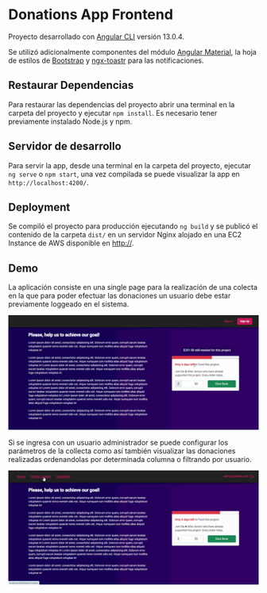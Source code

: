 # Donations App Frontend

Proyecto desarrollado con [Angular CLI](https://github.com/angular/angular-cli) versión 13.0.4.

Se utilizó adicionalmente componentes del módulo [Angular Material](https://material.angular.io/), la hoja de estilos de [Bootstrap](https://getbootstrap.com/) y [ngx-toastr](https://www.npmjs.com/package/ngx-toastr) para las notificaciones.

## Restaurar Dependencias

Para restaurar las dependencias del proyecto abrir una terminal en la carpeta del proyecto y ejecutar `npm install`. Es necesario tener previamente instalado Node.js y npm. 
 
## Servidor de desarrollo

Para servir la app, desde una terminal en la carpeta del proyecto, ejecutar `ng serve` o `npm start`, una vez compilada se puede visualizar la app en `http://localhost:4200/`.


## Deployment

Se compiló el proyecto para producción ejecutando `ng build` y se publicó el contenido de la carpeta `dist/` en un servidor Nginx alojado en una EC2 Instance de AWS disponible en [http://](http://).


## Demo

La aplicación consiste en una single page para la realización de una colecta en la que para poder efectuar las donaciones un usuario debe estar previamente loggeado en el sistema. 

![demo](demo.gif)

Si se ingresa con un usuario administrador se puede configurar los parámetros de la collecta como así también visualizar las donaciones realizadas ordenandolas por determinada columna o filtrando por usuario.

![demo-admin](demo-admin.gif) 